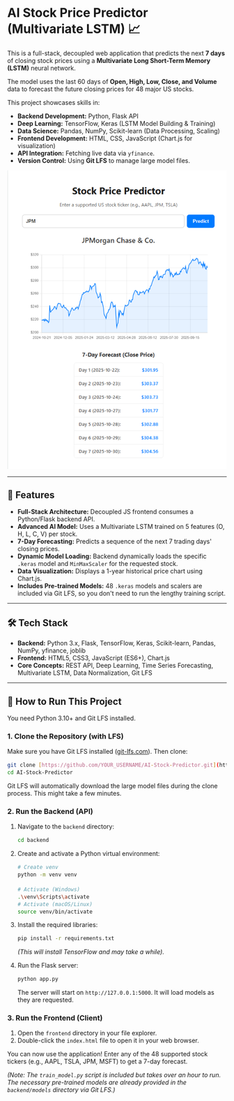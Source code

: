 # AI Stock Price Predictor (Multivariate LSTM) 📈

This is a full-stack, decoupled web application that predicts the next **7 days** of closing stock prices using a **Multivariate Long Short-Term Memory (LSTM)** neural network.

The model uses the last 60 days of **Open, High, Low, Close, and Volume** data to forecast the future closing prices for 48 major US stocks.

This project showcases skills in:
* **Backend Development:** Python, Flask API
* **Deep Learning:** TensorFlow, Keras (LSTM Model Building & Training)
* **Data Science:** Pandas, NumPy, Scikit-learn (Data Processing, Scaling)
* **Frontend Development:** HTML, CSS, JavaScript (Chart.js for visualization)
* **API Integration:** Fetching live data via `yfinance`.
* **Version Control:** Using **Git LFS** to manage large model files.

![Project Screenshot](image.png)


---

## 🚀 Features

* **Full-Stack Architecture:** Decoupled JS frontend consumes a Python/Flask backend API.
* **Advanced AI Model:** Uses a Multivariate LSTM trained on 5 features (O, H, L, C, V) per stock.
* **7-Day Forecasting:** Predicts a sequence of the next 7 trading days' closing prices.
* **Dynamic Model Loading:** Backend dynamically loads the specific `.keras` model and `MinMaxScaler` for the requested stock.
* **Data Visualization:** Displays a 1-year historical price chart using Chart.js.
* **Includes Pre-trained Models:** 48 `.keras` models and scalers are included via Git LFS, so you don't need to run the lengthy training script.

---

## 🛠️ Tech Stack

* **Backend:** Python 3.x, Flask, TensorFlow, Keras, Scikit-learn, Pandas, NumPy, yfinance, joblib
* **Frontend:** HTML5, CSS3, JavaScript (ES6+), Chart.js
* **Core Concepts:** REST API, Deep Learning, Time Series Forecasting, Multivariate LSTM, Data Normalization, Git LFS

---

## 🏁 How to Run This Project

You need Python 3.10+ and Git LFS installed.

### 1. Clone the Repository (with LFS)

Make sure you have Git LFS installed ([git-lfs.com](https://git-lfs.com/)). Then clone:

```bash
git clone [https://github.com/YOUR_USERNAME/AI-Stock-Predictor.git](https://github.com/YOUR_USERNAME/AI-Stock-Predictor.git)
cd AI-Stock-Predictor
```
Git LFS will automatically download the large model files during the clone process. This might take a few minutes.

### 2. Run the Backend (API)

1.  Navigate to the `backend` directory:
    ```bash
    cd backend
    ```

2.  Create and activate a Python virtual environment:
    ```bash
    # Create venv
    python -m venv venv

    # Activate (Windows)
    .\venv\Scripts\activate
    # Activate (macOS/Linux)
    source venv/bin/activate
    ```

3.  Install the required libraries:
    ```bash
    pip install -r requirements.txt
    ```
    *(This will install TensorFlow and may take a while).*

4.  Run the Flask server:
    ```bash
    python app.py
    ```
    The server will start on `http://127.0.0.1:5000`. It will load models as they are requested.

### 3. Run the Frontend (Client)

1.  Open the `frontend` directory in your file explorer.
2.  Double-click the `index.html` file to open it in your web browser.

You can now use the application! Enter any of the 48 supported stock tickers (e.g., AAPL, TSLA, JPM, MSFT) to get a 7-day forecast.

*(Note: The `train_model.py` script is included but takes over an hour to run. The necessary pre-trained models are already provided in the `backend/models` directory via Git LFS.)*

